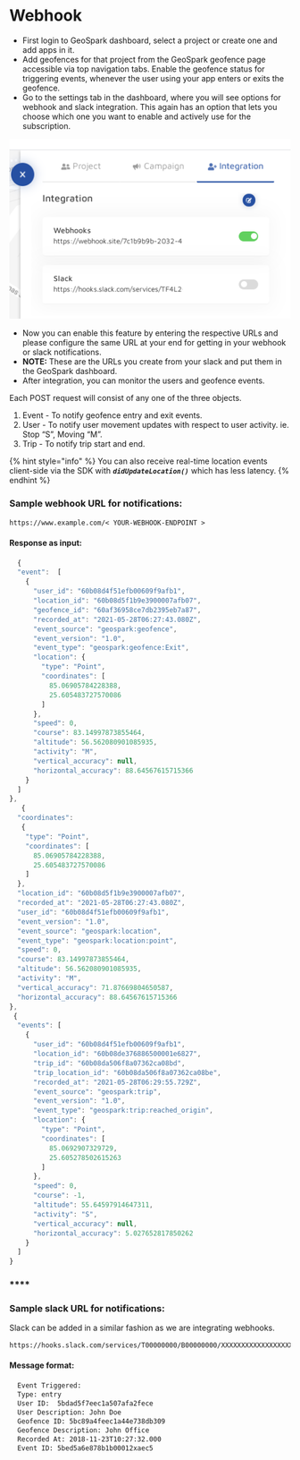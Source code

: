 # Webhook

* First login to GeoSpark dashboard, select a project or create one and add apps in it.
* Add geofences for that project from the GeoSpark geofence page accessible via top navigation tabs. Enable the geofence status for triggering events, whenever the user using your app enters or exits the geofence.
* Go to the settings tab in the dashboard, where you will see options for webhook and slack integration. This again has an option that lets you choose which one you want to enable and actively use for the subscription.

![](../.gitbook/assets/webhook-integration.png)

* Now you can enable this feature by entering the respective URLs and please configure the same URL at your end for getting in your webhook or slack notifications.
* **NOTE:** These are the URLs you create from your slack and put them in the GeoSpark dashboard.
* After integration, you can monitor the users and geofence events.

Each POST request will consist of any one of the three objects.

1. Event - To notify geofence entry and exit events.
2. User - To notify user movement updates with respect to user activity. ie. Stop “S”, Moving “M”.
3. Trip - To notify trip start and end. 

{% hint style="info" %}
You can also receive real-time location events client-side via the SDK with _**`didUpdateLocation()`**_ which has less latency.
{% endhint %}

### **Sample webhook URL for notifications:**

```http
https://www.example.com/< YOUR-WEBHOOK-ENDPOINT >
```

#### **Response as input:**

```javascript
  {
  "event":  [
    {
      "user_id": "60b08d4f51efb00609f9afb1",
      "location_id": "60b08d5f1b9e3900007afb07",
      "geofence_id": "60af36958ce7db2395eb7a87",
      "recorded_at": "2021-05-28T06:27:43.080Z",
      "event_source": "geospark:geofence",
      "event_version": "1.0",
      "event_type": "geospark:geofence:Exit",
      "location": {
        "type": "Point",
        "coordinates": [
          85.06905784228388,
          25.605483727570086
        ]
      },
      "speed": 0,
      "course": 83.14997873855464,
      "altitude": 56.562080901085935,
      "activity": "M",
      "vertical_accuracy": null,
      "horizontal_accuracy": 88.64567615715366
    }
  ]
},
   {
  "coordinates":
   {
    "type": "Point",
    "coordinates": [
      85.06905784228388,
      25.605483727570086
    ]
  },
  "location_id": "60b08d5f1b9e3900007afb07",
  "recorded_at": "2021-05-28T06:27:43.080Z",
  "user_id": "60b08d4f51efb00609f9afb1",
  "event_version": "1.0",
  "event_source": "geospark:location",
  "event_type": "geospark:location:point",
  "speed": 0,
  "course": 83.14997873855464,
  "altitude": 56.562080901085935,
  "activity": "M",
  "vertical_accuracy": 71.87669804650587,
  "horizontal_accuracy": 88.64567615715366
},
 {
  "events": [
    {
      "user_id": "60b08d4f51efb00609f9afb1",
      "location_id": "60b08de376886500001e6827",
      "trip_id": "60b08da506f8a07362ca08bd",
      "trip_location_id": "60b08da506f8a07362ca08be",
      "recorded_at": "2021-05-28T06:29:55.729Z",
      "event_source": "geospark:trip",
      "event_version": "1.0",
      "event_type": "geospark:trip:reached_origin",
      "location": {
        "type": "Point",
        "coordinates": [
          85.0692907329729,
          25.605278502615263
        ]
      },
      "speed": 0,
      "course": -1,
      "altitude": 55.64597914647311,
      "activity": "S",
      "vertical_accuracy": null,
      "horizontal_accuracy": 5.027652817850262
    }
  ]
}
```

### \*\*\*\*

### **Sample slack URL for notifications:**

Slack can be added in a similar fashion as we are integrating webhooks.

```http
https://hooks.slack.com/services/T00000000/B00000000/XXXXXXXXXXXXXXXXXXXXXXXX
```

#### **Message format:**

```http
  Event Triggered:
  Type: entry
  User ID:  5bdad5f7eec1a507afa2fece
  User Description: John Doe
  Geofence ID: 5bc89a4feec1a44e738db309
  Geofence Description: John Office
  Recorded At: 2018-11-23T10:27:32.000
  Event ID: 5bed5a6e878b1b00012xaec5
```

